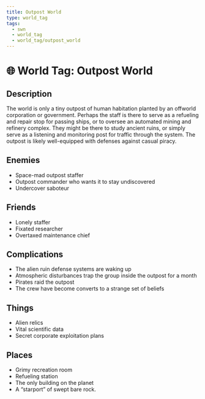 ```yaml
---
title: Outpost World
type: world_tag
tags:
  - swn
  - world_tag
  - world_tag/outpost_world
---
```

# 🌐 World Tag: Outpost World

## Description
The world is only a tiny outpost of human habitation planted by an offworld corporation or government. Perhaps the staff is there to serve as a refueling and repair stop for passing ships, or to oversee an automated mining and refinery complex. They might be there to study ancient ruins, or simply serve as a listening and monitoring post for traffic through the system. The outpost is likely well-equipped with defenses against casual piracy.
## Enemies
- Space-mad outpost staffer
- Outpost commander who wants it to stay undiscovered
- Undercover saboteur

## Friends
- Lonely staffer
- Fixated researcher
- Overtaxed maintenance chief

## Complications
- The alien ruin defense systems are waking up
- Atmospheric disturbances trap the group inside the outpost for a month
- Pirates raid the outpost
- The crew have become converts to a strange set of beliefs

## Things
- Alien relics
- Vital scientific data
- Secret corporate exploitation plans

## Places
- Grimy recreation room
- Refueling station
- The only building on the planet
- A “starport” of swept bare rock.

